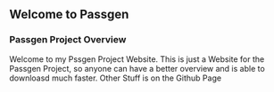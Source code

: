 ## Welcome to Passgen

### Passgen Project Overview
Welcome to my Pssgen Project Website. This is just a Website for the Passgen Project, so anyone can have a better overview and is able to downloasd much faster.
Other Stuff is on the Github Page
